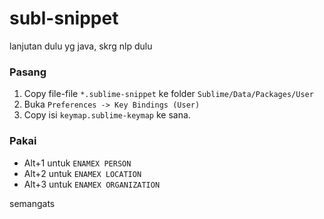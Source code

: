 # subl-snippet
lanjutan dulu yg java, skrg nlp dulu

### Pasang
1. Copy file-file `*.sublime-snippet` ke folder `Sublime/Data/Packages/User`
2. Buka `Preferences -> Key Bindings (User)`
3. Copy isi `keymap.sublime-keymap` ke sana. 

### Pakai
- Alt+1 untuk `ENAMEX PERSON`
- Alt+2 untuk `ENAMEX LOCATION`
- Alt+3 untuk `ENAMEX ORGANIZATION`

semangats